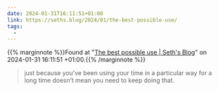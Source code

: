 ```yaml
---
date: 2024-01-31T16:11:51+01:00
link: https://seths.blog/2024/01/the-best-possible-use/
tags:
  -
---
```

{{% marginnote %}}Found at "[The best possible use | Seth's Blog](https://web.archive.org/web/20240131161151/https://seths.blog/2024/01/the-best-possible-use/)" on 2024-01-31 16:11:51 +01:00.{{% /marginnote %}}

> just because you’ve been using your time in a particular way for a long time doesn’t mean you need to keep doing that.
